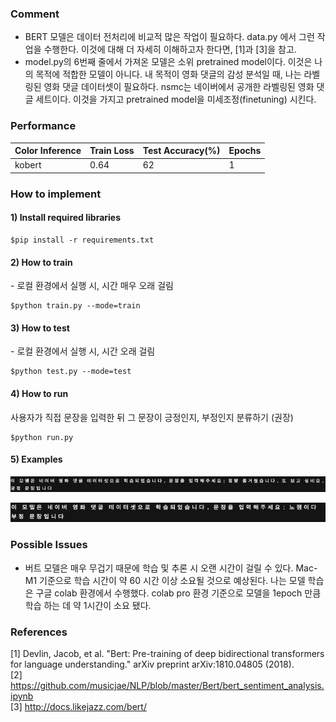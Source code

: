 ### Comment

- BERT 모델은 데이터 전처리에 비교적 많은 작업이 필요하다. data.py 에서 그런 작업을 수행한다. 이것에 대해 더 자세히 이해하고자 한다면, [1]과 [3]을 참고.
- model.py의 6번째 줄에서 가져온 모델은 소위 pretrained model이다. 이것은 나의 목적에 적합한 모델이 아니다. 내 목적이 영화 댓글의 감성 분석일 때, 나는 라벨링된 영화 댓글 데이터셋이 필요하다. nsmc는 네이버에서 공개한 라벨링된 영화 댓글 세트이다. 이것을 가지고 pretrained model을 미세조정(finetuning) 시킨다.

 
### Performance

| Color Inference | Train Loss | Test Accuracy(%)|Epochs| 
|-------|-------|-------|-------|
|kobert| 0.64 |62|1|



### How to implement
<h4>1) Install required libraries</h4>  

``` shell  
$pip install -r requirements.txt  
```

<h4>2) How to train  </h4>
- 로컬 환경에서 실행 시, 시간 매우 오래 걸림

``` shell
$python train.py --mode=train
```
<h4>3) How to test  </h4>
- 로컬 환경에서 실행 시, 시간 오래 걸림

``` shell
$python test.py --mode=test
```
 
<h4>4) How to run  </h4>
사용자가 직접 문장을 입력한 뒤 그 문장이 긍정인지, 부정인지 분류하기 (권장)

``` shell
$python run.py
```
<h4> 5) Examples </h4>

![](images/image1.png)  

![](images/image2.png)


### Possible Issues
- 버트 모델은 매우 무겁기 때문에 학습 및 추론 시 오랜 시간이 걸릴 수 있다. Mac-M1 기준으로 학습 시간이 약 60 시간 이상 소요될 것으로 예상된다. 나는 모델 학습은 구글 colab 환경에서 수행했다. colab pro 환경 기준으로 모델을 1epoch 만큼 학습 하는 데 약 1시간이 소요 됐다.

  
### References
[1] Devlin, Jacob, et al. "Bert: Pre-training of deep bidirectional transformers for language understanding." arXiv preprint arXiv:1810.04805 (2018).  
[2] https://github.com/musicjae/NLP/blob/master/Bert/bert_sentiment_analysis.ipynb  
[3] http://docs.likejazz.com/bert/

